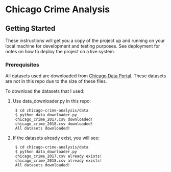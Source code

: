 # Chicago Crime Analysis

## Getting Started

These instructions will get you a copy of the project up and running on your local machine for development and testing purposes. See deployment for notes on how to deploy the project on a live system.

### Prerequisites

All datasets used are downloaded from [Chicago Data Portal](https://data.cityofchicago.org/).
These datasets are not in this repo due to the size of these files.

To download the datasets that I used:

1. Use data_downloader.py in this repo:

        $ cd chicago-crime-analysis/data
        $ python data_downloader.py
        chicago_crime_2017.csv downloaded!
        chicago_crime_2018.csv downloaded!
        All datasets downloaded!

1. If the datasets already exist, you will see:

        $ cd chicago-crime-analysis/data
        $ python data_downloader.py
        chicago_crime_2017.csv already exists!
        chicago_crime_2018.csv already exists!
        All datasets downloaded!

